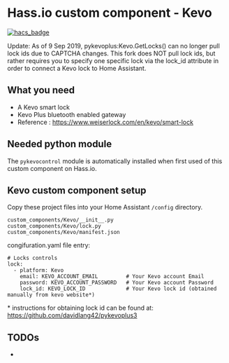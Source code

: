 # Hass.io custom component - Kevo

[![hacs_badge](https://img.shields.io/badge/HACS-Custom-orange.svg)](https://github.com/custom-components/hacs)

Update: As of 9 Sep 2019, pykevoplus:Kevo.GetLocks() can no longer pull lock ids due to CAPTCHA changes. This fork does NOT pull lock ids, but rather requires you to specify one specific lock via the lock_id attribute in order to connect a Kevo lock to Home Assistant.

## What you need

- A Kevo smart lock
- Kevo Plus bluetooth enabled gateway
- Reference : https://www.weiserlock.com/en/kevo/smart-lock

## Needed python module

The ```pykevocontrol``` module is automatically installed when first used of this custom component on Hass.io.

## Kevo custom component setup

Copy these project files into your Home Assistant ```/config``` directory.

```
custom_components/Kevo/__init__.py
custom_components/Kevo/lock.py
custom_components/Kevo/manifest.json
```

congifuration.yaml file entry:
```
# Locks controls
lock:
  - platform: Kevo
    email: KEVO_ACCOUNT_EMAIL         # Your Kevo account Email
    password: KEVO_ACCOUNT_PASSWORD   # Your Kevo account Password
    lock_id: KEVO_LOCK_ID             # Your Kevo lock id (obtained manually from kevo website*)
```
\* instructions for obtaining lock id can be found at: https://github.com/davidlang42/pykevoplus3
     
## TODOs

- 

